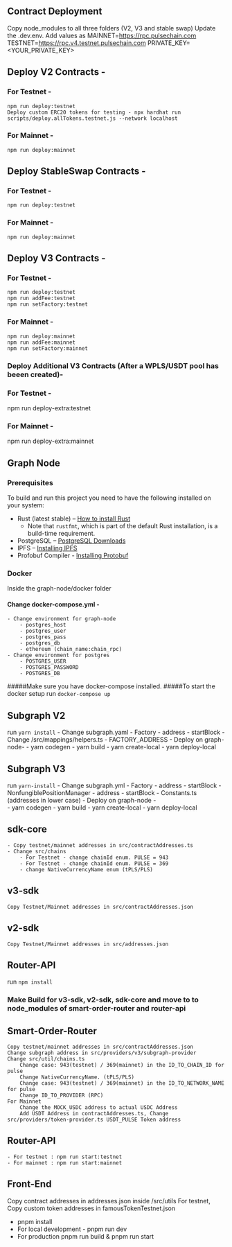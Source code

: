 ## Contract Deployment
Copy node_modules to all three folders (V2, V3 and stable swap)
Update the .dev.env. Add values as
MAINNET=https://rpc.pulsechain.com
TESTNET=https://rpc.v4.testnet.pulsechain.com
PRIVATE_KEY=<YOUR_PRIVATE_KEY>

## Deploy V2 Contracts - 
### For Testnet - 
    npm run deploy:testnet
    Deploy custom ERC20 tokens for testing - npx hardhat run scripts/deploy.allTokens.testnet.js --network localhost
### For Mainnet - 
    npm run deploy:mainnet

## Deploy StableSwap Contracts - 
### For Testnet - 
    npm run deploy:testnet
### For Mainnet - 
    npm run deploy:mainnet

## Deploy V3 Contracts - 
### For Testnet - 
    npm run deploy:testnet
    npm run addFee:testnet
    npm run setFactory:testnet
### For Mainnet - 
    npm run deploy:mainnet
    npm run addFee:mainnet
    npm run setFactory:mainnet

### Deploy Additional V3 Contracts (After a WPLS/USDT pool has beeen created)- 
### For Testnet - 
npm run deploy-extra:testnet
### For Mainnet - 
npm run deploy-extra:mainnet

##  Graph Node
### Prerequisites

To build and run this project you need to have the following installed on your system:

- Rust (latest stable) – [How to install Rust](https://www.rust-lang.org/en-US/install.html)
  - Note that `rustfmt`, which is part of the default Rust installation, is a build-time requirement.
- PostgreSQL – [PostgreSQL Downloads](https://www.postgresql.org/download/)
- IPFS – [Installing IPFS](https://docs.ipfs.io/install/)
- Profobuf Compiler - [Installing Protobuf](https://grpc.io/docs/protoc-installation/)

### Docker
Inside the graph-node/docker folder
#### Change docker-compose.yml - 
    - Change environment for graph-node 
        - postgres_host
        - postgres_user
        - postgres_pass
        - postgres_db
        - ethereum (chain_name:chain_rpc)
    - Change environment for postgres
        - POSTGRES_USER
        - POSTGRES_PASSWORD
        - POSTGRES_DB
#####Make sure you have docker-compose installed. 
#####To start the docker setup run `docker-compose up`

## Subgraph V2
run `yarn install`
    - Change subgraph.yaml
        - Factory
            - address
            - startBlock
    - Change /src/mappings/helpers.ts
        - FACTORY_ADDRESS
    - Deploy on graph-node- 
        - yarn codegen
        - yarn build
        - yarn create-local
        - yarn deploy-local

## Subgraph V3
run `yarn-install`
    - Change subgraph.yml
        - Factory
            - address
            - startBlock
        - NonfungiblePositionManager
            - address
            - startBlock
        - Constants.ts (addresses in lower case)
    - Deploy on graph-node -  
        - yarn codegen
        - yarn build
        - yarn create-local
        - yarn deploy-local

## sdk-core
    - Copy testnet/mainnet addresses in src/contractAddresses.ts
    - Change src/chains
        - For Testnet - change chainId enum. PULSE = 943
        - For Testnet - change chainId enum. PULSE = 369
        - change NativeCurrencyName enum (tPLS/PLS)
## v3-sdk
    Copy Testnet/Mainnet addresses in src/contractAddresses.json
## v2-sdk
    Copy Testnet/Mainnet addresses in src/addresses.json
## Router-API
run `npm install`

### Make Build for v3-sdk, v2-sdk, sdk-core and move to to node_modules of smart-order-router and router-api
## Smart-Order-Router
    Copy testnet/mainnet addresses in src/contractAddresses.json
    Change subgraph address in src/providers/v3/subgraph-provider
    Change src/util/chains.ts
        Change case: 943(testnet) / 369(mainnet) in the ID_TO_CHAIN_ID for pulse
        Change NativeCurrencyName. (tPLS/PLS)
        Change case: 943(testnet) / 369(mainnet) in the ID_TO_NETWORK_NAME for pulse
        Change ID_TO_PROVIDER (RPC)
    For Mainnet 
        Change the MOCK_USDC address to actual USDC Address
        Add USDT Address in contractAddresses.ts, Change src/providers/token-provider.ts USDT_PULSE Token address

## Router-API
    - For testnet : npm run start:testnet
    - For mainnet : npm run start:mainnet

## Front-End
Copy contract addresses in addresses.json inside /src/utils
For testnet, Copy custom token addresses in famousTokenTestnet.json
- pnpm install
- For local development - pnpm run dev
- For production pnpm run build & pnpm run start
